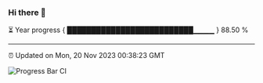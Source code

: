 ### Hi there 👋

⏳ Year progress { ██████████████████████████▁▁▁▁ } 88.50 %

---

⏰ Updated on Mon, 20 Nov 2023 00:38:23 GMT

![Progress Bar CI](https://github.com/Shyam-Makwana/GitHub-Actions-Demo/workflows/Progress%20Bar%20CI/badge.svg)
